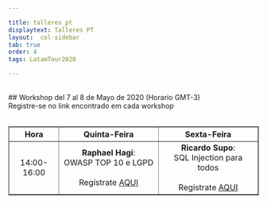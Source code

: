 ```yaml
---

title: talleres_pt
displaytext: Talleres PT
layout:  col-sidebar
tab: true
order: 4
tags: LatamTour2020

---
```


<br>
## Workshop del 7 al 8 de Mayo de 2020 (Horario GMT-3)
<br>
Registre-se no link encontrado em cada workshop
<br><br>

<table width="100%" border="1" style="text-align:center;">
  <tr>
    <th width="20%" >Hora</th>
    <th width="40%">Quinta-Feira</th>
    <th width="40%">Sexta-Feira</th>
  </tr>
  <tr>
    <td>14:00-16:00</td>
    <td><b>Raphael Hagi</b>:<br>OWASP TOP 10 e LGPD<br><br>Regístrate <a href="https://www.eventbrite.com/e/owasp-latamhome-tickets-103551382974?discount=Workshop01-PT">AQUI</a></td>
    <td><b>Ricardo Supo</b>:<br>SQL Injection para todos<br><br>Regístrate <a href="https://www.eventbrite.com/e/owasp-latamhome-tickets-103551382974?discount=Workshop02-PT">AQUI</a></td>
  </tr>
 </table>



 